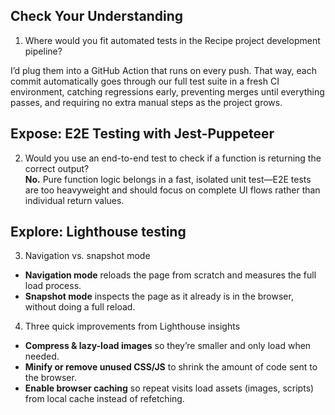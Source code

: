 ## Check Your Understanding

1) Where would you fit automated tests in the Recipe project development pipeline?

I’d plug them into a GitHub Action that runs on every push. That way, each commit automatically goes through our full test suite in a fresh CI environment, catching regressions early, preventing merges until everything passes, and requiring no extra manual steps as the project grows.

## Expose: E2E Testing with Jest-Puppeteer

2) Would you use an end-to-end test to check if a function is returning the correct output?  
**No.** Pure function logic belongs in a fast, isolated unit test—E2E tests are too heavyweight and should focus on complete UI flows rather than individual return values.

## Explore: Lighthouse testing
3) Navigation vs. snapshot mode  
- **Navigation mode** reloads the page from scratch and measures the full load process.  
- **Snapshot mode** inspects the page as it already is in the browser, without doing a full reload.

4) Three quick improvements from Lighthouse insights  
- **Compress & lazy-load images** so they’re smaller and only load when needed.  
- **Minify or remove unused CSS/JS** to shrink the amount of code sent to the browser.  
- **Enable browser caching** so repeat visits load assets (images, scripts) from local cache instead of refetching.   






